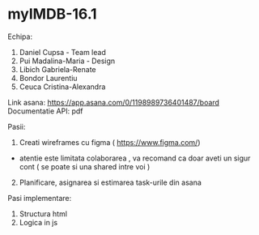 # myIMDB-16.1

Echipa:
1. Daniel Cupsa - Team lead
2. Pui Madalina-Maria - Design
3. Libich Gabriela-Renate
4. Bondor Laurentiu
5. Ceuca Cristina-Alexandra


Link asana: https://app.asana.com/0/1198989736401487/board
Documentatie API: pdf 

Pasii:
1. Creati wireframes cu figma ( https://www.figma.com/)
  - atentie este limitata colaborarea , va recomand ca doar aveti un sigur cont ( se poate si una shared intre voi ) 
2. Planificare, asignarea si estimarea task-urile din asana

Pasi implementare:
1. Structura html
2. Logica in js
